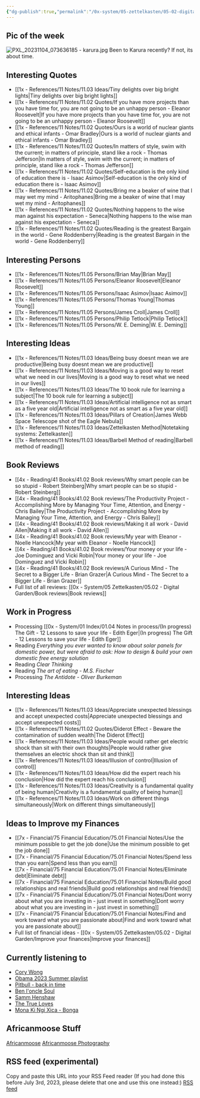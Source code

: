 ```yaml
---
{"dg-publish":true,"permalink":"/0x-system/05-zettelkasten/05-02-digital-garden/african-moose-digital-garden/","title":"AfricanMoose Digital Garden","tags":["gardenEntry"],"dgShowBacklinks":false,"dgShowFileTree":false}
---
```


## Pic of the week
![PXL_20231104_073636185 - karura.jpg](/img/user/0x%20-%20System/05%20Zettelkasten/05.03%20-%20Publish%20digital%20garden%20resource%20folder/PXL_20231104_073636185%20-%20karura.jpg)
Been to Karura recently? If not, its about time.

## Interesting Quotes

- [[1x - References/11 Notes/11.03 Ideas/Tiny delights over big bright lights\|Tiny delights over big bright lights]]
- [[1x - References/11 Notes/11.02 Quotes/If you have more projects than you have time for, you are not going to be an unhappy person - Eleanor Roosevelt\|If you have more projects than you have time for, you are not going to be an unhappy person - Eleanor Roosevelt]]
- [[1x - References/11 Notes/11.02 Quotes/Ours is a world of nuclear giants and ethical infants - Omar Bradley\|Ours is a world of nuclear giants and ethical infants - Omar Bradley]]
- [[1x - References/11 Notes/11.02 Quotes/In matters of style, swim with the current; in matters of principle, stand like a rock - Thomas Jefferson\|In matters of style, swim with the current; in matters of principle, stand like a rock - Thomas Jefferson]]
- [[1x - References/11 Notes/11.02 Quotes/Self-education is the only kind of education there is - Isaac Asimov\|Self-education is the only kind of education there is - Isaac Asimov]]
- [[1x - References/11 Notes/11.02 Quotes/Bring me a beaker of wine that I may wet my mind - Aritophanes\|Bring me a beaker of wine that I may wet my mind - Aritophanes]]
- [[1x - References/11 Notes/11.02 Quotes/Nothing happens to the wise man against his expectation - Seneca\|Nothing happens to the wise man against his expectation - Seneca]]
- [[1x - References/11 Notes/11.02 Quotes/Reading is the greatest Bargain in the world - Gene Roddenberry\|Reading is the greatest Bargain in the world - Gene Roddenberry]]

## Interesting Persons

- [[1x - References/11 Notes/11.05 Persons/Brian May\|Brian May]]
- [[1x - References/11 Notes/11.05 Persons/Eleanor Roosevelt\|Eleanor Roosevelt]]
- [[1x - References/11 Notes/11.05 Persons/Isaac Asimov\|Isaac Asimov]]
- [[1x - References/11 Notes/11.05 Persons/Thomas Young\|Thomas Young]]
- [[1x - References/11 Notes/11.05 Persons/James Croll\|James Croll]]
- [[1x - References/11 Notes/11.05 Persons/Philip Tetlock\|Philip Tetlock]]
- [[1x - References/11 Notes/11.05 Persons/W. E. Deming\|W. E. Deming]]

## Interesting Ideas

- [[1x - References/11 Notes/11.03 Ideas/Being busy doesnt mean we are productive\|Being busy doesnt mean we are productive]]
- [[1x - References/11 Notes/11.03 Ideas/Moving is a good way to reset what we need in our lives\|Moving is a good way to reset what we need in our lives]]
- [[1x - References/11 Notes/11.03 Ideas/The 10 book rule for learning a subject\|The 10 book rule for learning a subject]]
- [[1x - References/11 Notes/11.03 Ideas/Artificial intelligence not as smart as a five year old\|Artificial intelligence not as smart as a five year old]]
- [[1x - References/11 Notes/11.03 Ideas/Pillars of Creation\|James Webb Space Telescope shot of the Eagle Nebula]]
- [[1x - References/11 Notes/11.03 Ideas/Zettelkasten Method\|Notetaking systems: Zettelkasten]]
- [[1x - References/11 Notes/11.03 Ideas/Barbell Method of reading\|Barbell method of reading]]

## Book Reviews

- [[4x - Reading/41 Books/41.02 Book reviews/Why smart people can be so stupid - Robert Steinberg\|Why smart people can be so stupid - Robert Steinberg]]
- [[4x - Reading/41 Books/41.02 Book reviews/The Productivity Project - Accomplishing More by Managing Your Time, Attention, and Energy - Chris Bailey\|The Productivity Project - Accomplishing More by Managing Your Time, Attention, and Energy - Chris Bailey]]
- [[4x - Reading/41 Books/41.02 Book reviews/Making it all work - David Allen\|Making it all work - David Allen]]
- [[4x - Reading/41 Books/41.02 Book reviews/My year with Eleanor - Noelle Hancock\|My year with Eleanor - Noelle Hancock]]
- [[4x - Reading/41 Books/41.02 Book reviews/Your money or your life - Joe Dominguez and Vicki Robin\|Your money or your life - Joe Dominguez and Vicki Robin]]
- [[4x - Reading/41 Books/41.02 Book reviews/A Curious Mind - The Secret to a Bigger Life - Brian Grazer\|A Curious Mind - The Secret to a Bigger Life - Brian Grazer]]
- Full list of all reviews: [[0x - System/05 Zettelkasten/05.02 - Digital Garden/Book reviews\|Book reviews]]

## Work in Progress

- Processing [[0x - System/01 Index/01.04 Notes in process/(In progress) The Gift - 12 Lessons to save your life - Edith Eger\|(In progress) The Gift - 12 Lessons to save your life - Edith Eger]]
- Reading _Everything you ever wanted to know about solar panels for domestic power, but were afraid to ask: How to design & build your own domestic free energy solution_
- Reading _Clear Thinking_
- Reading _The art of eating - M.S. Fischer_
- Processing _The Antidote - Oliver Burkeman_

## Interesting Ideas

- [[1x - References/11 Notes/11.03 Ideas/Appreciate unexpected blessings and accept unexpected costs\|Appreciate unexpected blessings and accept unexpected costs]]
- [[1x - References/11 Notes/11.02 Quotes/Diderot Effect - Beware the contamination of sudden wealth\|The Diderot Effect]]
- [[1x - References/11 Notes/11.03 Ideas/People would rather get electric shock than sit with their own thoughts\|People would rather give themselves an electric shock than sit and think]]
- [[1x - References/11 Notes/11.03 Ideas/Illusion of control\|Illusion of control]]
- [[1x - References/11 Notes/11.03 Ideas/How did the expert reach his conclusion\|How did the expert reach his conclusion]]
- [[1x - References/11 Notes/11.03 Ideas/Creativity is a fundamental quality of being human\|Creativity is a fundamental quality of being human]]
- [[1x - References/11 Notes/11.03 Ideas/Work on different things simultaneously\|Work on different things simultaneously]]

## Ideas to Improve my Finances

- [[7x - Financial/75 Financial Education/75.01 Financial Notes/Use the minimum possible to get the job done\|Use the minimum possible to get the job done]]
- [[7x - Financial/75 Financial Education/75.01 Financial Notes/Spend less than you earn\|Spend less than you earn]]
- [[7x - Financial/75 Financial Education/75.01 Financial Notes/Eliminate debt\|Eliminate debt]]
- [[7x - Financial/75 Financial Education/75.01 Financial Notes/Build good relationships and real friends\|Build good relationships and real friends]]
- [[7x - Financial/75 Financial Education/75.01 Financial Notes/Dont worry about what you are investing in - just invest in something\|Dont worry about what you are investing in - just invest in something]]
- [[7x - Financial/75 Financial Education/75.01 Financial Notes/Find and work toward what you are passionate about\|Find and work toward what you are passionate about]]
- Full list of financial ideas - [[0x - System/05 Zettelkasten/05.02 - Digital Garden/Improve your finances\|Improve your finances]]

## Currently listening to

- [Cory Wong](https://www.youtube.com/@CoryWongMusic)
- [Obama 2023 Summer playlist](https://open.spotify.com/playlist/37i9dQZF1DWVbX0Kwa6Hge?si=c236e22b2f9249b3)
- [Pitbull - back in time](https://www.youtube.com/watch?v=zaSZE194D4I)
- [Ben l'oncle Soul](https://www.youtube.com/watch?v=wFwP32FFzro)
- [Samm Henshaw](https://www.youtube.com/watch?v=I_8-P4eZ1jA)
- [The True Loves](https://www.youtube.com/watch?v=TD2hNsY6G7E)
- [Mona Ki Ngi Xica - Bonga](https://www.youtube.com/watch?v=kJj3w6UN8_8)

## Africanmoose Stuff

[Africanmoose](https://africanmoose.blogspot.com)
[Africanmoose Photography](http://Africanmoose.com)

## RSS feed (experimental)
Copy and paste this URL into your RSS Feed reader (If you had done this before July 3rd, 2023, please delete that one and use this one instead:)
[RSS feed](https://rssproxy.migor.org/api/w2f?v=0.1&url=https%3A%2F%2Fafricanmoose.netlify.app%2F&link=.%2Fa%5B1%5D&context=%2F%2Fdiv%5B1%5D%2Ful%2Fli&re=none&out=atom&token=eyJ0eXAiOiJKV1QiLCJhbGciOiJIUzI1NiJ9.eyJ0eXBlIjoiYW5vbnltb3VzIiwiaWF0IjoxNjc1MTA1OTQ2fQ.OjesabTBFfq8PUwQKkj_oSm6zKrRDAgo-nQH9jx6Tmw)

